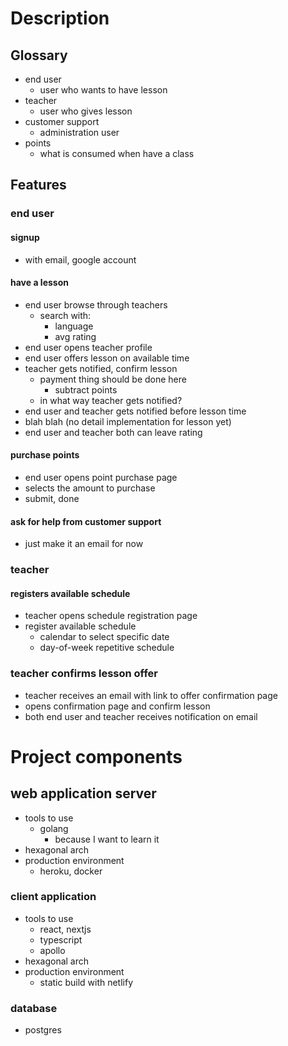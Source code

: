 # Description
## Glossary
- end user
  - user who wants to have lesson
- teacher
  - user who gives lesson
- customer support
  - administration user
- points
  - what is consumed when have a class

## Features
### end user
#### signup
- with email, google account

#### have a lesson
- end user browse through teachers
  - search with:
    - language
    - avg rating
- end user opens teacher profile
- end user offers lesson on available time
- teacher gets notified, confirm lesson
  - payment thing should be done here
    - subtract points
  - in what way teacher gets notified?
- end user and teacher gets notified before lesson time
- blah blah (no detail implementation for lesson yet)
- end user and teacher both can leave rating

#### purchase points
- end user opens point purchase page
- selects the amount to purchase
- submit, done

#### ask for help from customer support
- just make it an email for now

### teacher
#### registers available schedule
- teacher opens schedule registration page
- register available schedule
  - calendar to select specific date
  - day-of-week repetitive schedule

### teacher confirms lesson offer
- teacher receives an email with link to offer confirmation page
- opens confirmation page and confirm lesson
- both end user and teacher receives notification on email

# Project components
## web application server
- tools to use
  - golang
    - because I want to learn it
- hexagonal arch
- production environment
  - heroku, docker

### client application
- tools to use
  - react, nextjs
  - typescript
  - apollo
- hexagonal arch
- production environment
  - static build with netlify

### database
- postgres
